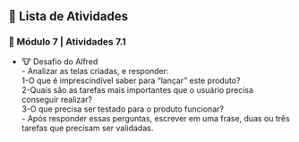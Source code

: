 <h2 dir="auto"> 📝 Lista de Atividades </h2>


<h3 dir="auto"> 🔶 Módulo 7 | Atividades 7.1 </h3>
<ul dir="auto">
  <li>🐮  Desafio do Alfred </li>
  - Analizar as telas criadas, e responder: <br>
    1-O que é imprescindível saber para “lançar” este produto?<br>
    2-Quais são as tarefas mais importantes que o usuário precisa conseguir realizar?<br>
    3-O que precisa ser testado para o produto funcionar?<br>
  - Após responder essas perguntas, escrever em uma frase, duas ou três tarefas que precisam ser validadas.<br>
</ul>